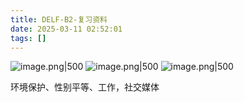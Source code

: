 ```yaml
---
title: DELF-B2-复习资料
date: 2025-03-11 02:52:01
tags: []
---
```

![image.png|500](https://how-to-1258460161.cos.ap-shanghai.myqcloud.com/how-to/20250311143444.png)
![image.png|500](https://how-to-1258460161.cos.ap-shanghai.myqcloud.com/how-to/20250311143449.png)
![image.png|500](https://how-to-1258460161.cos.ap-shanghai.myqcloud.com/how-to/20250311143509.png)

环境保护、性别平等、工作，社交媒体
